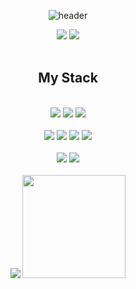 <div align="center">
  
  ![header](https://capsule-render.vercel.app/api?type=Soft&text=An's_coding&color=d1e5e1)
</div>

<div align="center">
<a href="https://www.notion.so/2024-5eba038cb6a440cb94ca014475aee6f8?pvs=4" target="_blank"><img src="https://img.shields.io/badge/Notion-000000?style=for-the-badge&logo=notion&logoColor=white"></a>
<a href="https://velog.io/@annopqr_13/posts" target="_blank"><img src="https://img.shields.io/badge/Velog-20C997?style=for-the-badge&logo=velog&logoColor=white"></a>
<br>
<br>
<h2>My Stack</h2>
<br/>
<div>
<img src="https://img.shields.io/badge/JAVASCRIPT-F7DF1E?style=for-the-badge&logo=javascript&logoColor=white"/>
<img src="https://img.shields.io/badge/HTML-E34F26?style=for-the-badge&logo=html5&logoColor=white"/>
<img src="https://img.shields.io/badge/CSS-1572B6?style=for-the-badge&logo=css3&logoColor=white"/>  
</div>

<br/>
<div>
<img src="https://img.shields.io/badge/PYTHON-3776AB?style=for-the-badge&logo=python&logoColor=white"/>
<img src="https://img.shields.io/badge/JAVA-437291?style=for-the-badge&logo=openjdk&logoColor=white"/>
<img src="https://img.shields.io/badge/SPRING_BOOT-6DB33F?style=for-the-badge&logo=springboot&logoColor=white"/>
<img src="https://img.shields.io/badge/Maria_DB-003545?style=for-the-badge&logo=mariadb&logoColor=white"/>  
</div>
<br/>
<div>
  <img src="https://img.shields.io/badge/ECLIPSE_IDE-2C2255?style=for-the-badge&logo=eclipseide&logoColor=white"/>
  <img src="https://img.shields.io/badge/VISUAL_STUDIO_CODE-007ACC?style=for-the-badge&logo=visualstudiocode&logoColor=white"/>
</div>
<br/>
<div>

<img src="http://mazassumnida.wtf/api/v2/generate_badge?boj=science0813">

<img  src="https://github-readme-stats.vercel.app/api?username=Annopqr" height="165">
</div>

</div>

<!--
**Annopqr/Annopqr** is a ✨ _special_ ✨ repository because its `README.md` (this file) appears on your GitHub profile.

Here are some ideas to get you started:

- 🔭 I’m currently working on ...
- 🌱 I’m currently learning ...
- 👯 I’m looking to collaborate on ...
- 🤔 I’m looking for help with ...
- 💬 Ask me about ...
- 📫 How to reach me: ...
- 😄 Pronouns: ...
- ⚡ Fun fact: ...
-->
